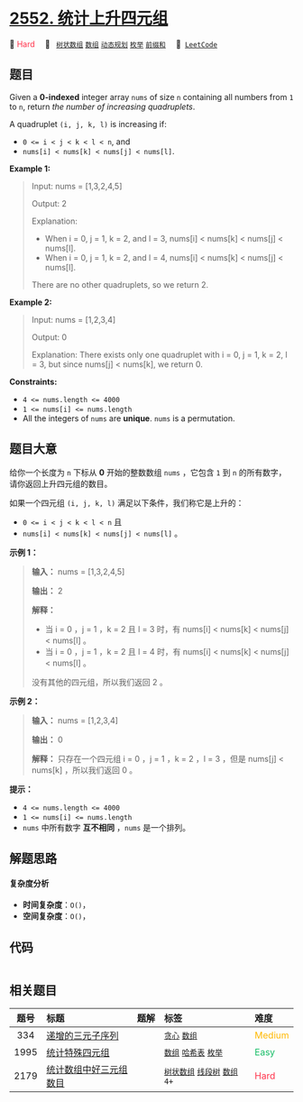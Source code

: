 # [2552. 统计上升四元组](https://leetcode.com/problems/count-increasing-quadruplets)

🔴 <font color=#ff334b>Hard</font>&emsp; 🔖&ensp; [`树状数组`](/leetcode-js/outline/tag/binary-indexed-tree.md) [`数组`](/leetcode-js/outline/tag/array.md) [`动态规划`](/leetcode-js/outline/tag/dynamic-programming.md) [`枚举`](/leetcode-js/outline/tag/enumeration.md) [`前缀和`](/leetcode-js/outline/tag/prefix-sum.md)&emsp; 🔗&ensp;[`LeetCode`](https://leetcode.com/problems/count-increasing-quadruplets)

## 题目

Given a **0-indexed** integer array `nums` of size `n` containing all numbers
from `1` to `n`, return _the number of increasing quadruplets_.

A quadruplet `(i, j, k, l)` is increasing if:

  * `0 <= i < j < k < l < n`, and
  * `nums[i] < nums[k] < nums[j] < nums[l]`.



**Example 1:**

> Input: nums = [1,3,2,4,5]
> 
> Output: 2
> 
> Explanation: 
> - When i = 0, j = 1, k = 2, and l = 3, nums[i] < nums[k] < nums[j] < nums[l].
> - When i = 0, j = 1, k = 2, and l = 4, nums[i] < nums[k] < nums[j] < nums[l]. 
> 
> There are no other quadruplets, so we return 2.

**Example 2:**

> Input: nums = [1,2,3,4]
> 
> Output: 0
> 
> Explanation: There exists only one quadruplet with i = 0, j = 1, k = 2, l = 3, but since nums[j] < nums[k], we return 0.

**Constraints:**

  * `4 <= nums.length <= 4000`
  * `1 <= nums[i] <= nums.length`
  * All the integers of `nums` are **unique**. `nums` is a permutation.


## 题目大意

给你一个长度为 `n` 下标从 **0**  开始的整数数组 `nums` ，它包含 `1` 到 `n` 的所有数字，请你返回上升四元组的数目。

如果一个四元组 `(i, j, k, l)` 满足以下条件，我们称它是上升的：

  * `0 <= i < j < k < l < n` 且
  * `nums[i] < nums[k] < nums[j] < nums[l]` 。



**示例 1：**

> 
> 
> 
> 
> 
> **输入：** nums = [1,3,2,4,5]
> 
> **输出：** 2
> 
> **解释：**
> - 当 i = 0 ，j = 1 ，k = 2 且 l = 3 时，有 nums[i] < nums[k] < nums[j] < nums[l] 。
> - 当 i = 0 ，j = 1 ，k = 2 且 l = 4 时，有 nums[i] < nums[k] < nums[j] < nums[l] 。
> 
> 没有其他的四元组，所以我们返回 2 。
> 
> 

**示例 2：**

> 
> 
> 
> 
> 
> **输入：** nums = [1,2,3,4]
> 
> **输出：** 0
> 
> **解释：** 只存在一个四元组 i = 0 ，j = 1 ，k = 2 ，l = 3 ，但是 nums[j] < nums[k] ，所以我们返回 0 。
> 
> 



**提示：**

  * `4 <= nums.length <= 4000`
  * `1 <= nums[i] <= nums.length`
  * `nums` 中所有数字 **互不相同**  ，`nums` 是一个排列。


## 解题思路

#### 复杂度分析

- **时间复杂度**：`O()`，
- **空间复杂度**：`O()`，

## 代码

```javascript

```

## 相关题目

<!-- prettier-ignore -->
| 题号 | 标题 | 题解 | 标签 | 难度 |
| :------: | :------ | :------: | :------ | :------ |
| 334 | [递增的三元子序列](https://leetcode.com/problems/increasing-triplet-subsequence) |  |  [`贪心`](/leetcode-js/outline/tag/greedy.md) [`数组`](/leetcode-js/outline/tag/array.md) | <font color=#ffb800>Medium</font> |
| 1995 | [统计特殊四元组](https://leetcode.com/problems/count-special-quadruplets) |  |  [`数组`](/leetcode-js/outline/tag/array.md) [`哈希表`](/leetcode-js/outline/tag/hash-table.md) [`枚举`](/leetcode-js/outline/tag/enumeration.md) | <font color=#15bd66>Easy</font> |
| 2179 | [统计数组中好三元组数目](https://leetcode.com/problems/count-good-triplets-in-an-array) |  |  [`树状数组`](/leetcode-js/outline/tag/binary-indexed-tree.md) [`线段树`](/leetcode-js/outline/tag/segment-tree.md) [`数组`](/leetcode-js/outline/tag/array.md) `4+` | <font color=#ff334b>Hard</font> |

<style>
.blue {
    background-color: #096dd9;
    padding: 0.25rem 0.5rem;
    margin: 0;
    font-size: 0.85em;
    border-radius: 3px;
    color: white;
    font-weight: 500;
}
table th:first-of-type { width: 10%; }
table th:nth-of-type(2) { width: 35%; }
table th:nth-of-type(3) { width: 10%; }
table th:nth-of-type(4) { width: 35%; }
table th:nth-of-type(5) { width: 10%; }
</style>
